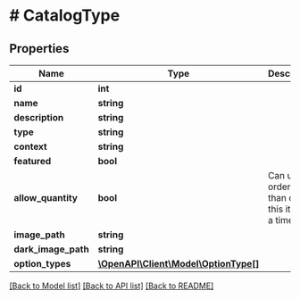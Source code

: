 # # CatalogType

## Properties

Name | Type | Description | Notes
------------ | ------------- | ------------- | -------------
**id** | **int** |  | [optional]
**name** | **string** |  | [optional]
**description** | **string** |  | [optional]
**type** | **string** |  | [optional]
**context** | **string** |  | [optional]
**featured** | **bool** |  | [optional]
**allow_quantity** | **bool** | Can users order more than one of this item at a time. | [optional]
**image_path** | **string** |  | [optional]
**dark_image_path** | **string** |  | [optional]
**option_types** | [**\OpenAPI\Client\Model\OptionType[]**](OptionType.md) |  | [optional]

[[Back to Model list]](../../README.md#models) [[Back to API list]](../../README.md#endpoints) [[Back to README]](../../README.md)
